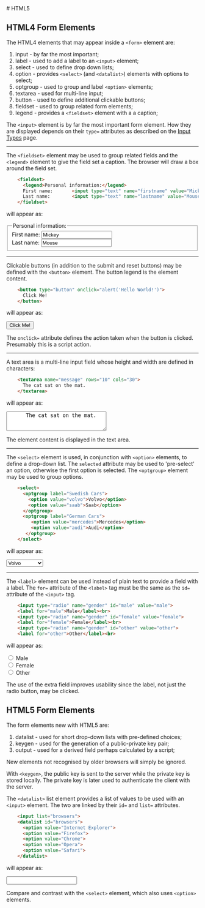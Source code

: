 <!DOCTYPE html>
<html>

<head>
    <meta charset="UTF-8" />
    <link rel="stylesheet" href="../styles/style-sheet.css" />
</head>

<body>
# HTML5


## HTML4 Form Elements

The HTML4 elements that may appear inside a `<form>` element are:

  1. input    - by far the most important;
  1. label    - used to add a label to an `<input>` element;
  1. select   - used to define drop down lists;
  1. option   - provides `<select>` (and `<datalist>`) elements with options to select;
  1. optgroup - used to group and label `<option>` elements;
  1. textarea - used for multi-line input;
  1. button   - used to define additional clickable buttons;
  1. fieldset - used to group related form elements;
  1. legend   - provides a `<fieldset>` element with a a caption;

The `<input>` element is by far the most important form element.
How  they are displayed depends on their `type=` attributes as described on the [Input Types](forms-input-type.html) page.


<hr /><!-- Grouping Form Data -->

The `<fieldset>` element may be used to group related fields and the `<legend>` element to give the field set a caption.
The browser will draw a box around the field set.

```html
    <fieldset>
      <legend>Personal information:</legend>
      First name:       <input type="text" name="firstname" value="Mickey"><br>
      Last name:        <input type="text" name="lastname" value="Mouse"><br>
    </fieldset>
```

<p>will appear as:</p>
<div class=indent>
    <fieldset>
      <legend>Personal information:</legend>
      First name:       <input type="text" name="firstname" value="Mickey" ><br>
      Last name:        <input type="text" name="lastname" value="Mouse" ><br>
    </fieldset>
</div>


<hr /><!-- Clickable Buttons -->

Clickable buttons (in addition to the submit and reset buttons) may be defined with the `<button>` element.
The button legend is the element content.

```html
    <button type="button" onclick="alert('Hello World!')">
      Click Me!
    </button>
```

<p>will appear as:</p>
<div class=indent>
    <button type="button" onclick="alert('Hello World!')">
      Click Me!
    </button>
</div>

The `onclick=` attribute defines the action taken when the button is clicked.
Presumably this is a script action.


<hr /><!-- Text Areas -->

A text area is a multi-line input field whose height and width are defined in characters:

```html
    <textarea name="message" rows="10" cols="30">
      The cat sat on the mat.
    </textarea>
```

<p>will appear as:</p>
<div class=indent>
    <textarea name="message" rows="3" cols="30">
      The cat sat on the mat.
    </textarea>
</div>

The element content is displayed in the text area.


<hr /><!-- Drop Down Lists -->

The `<select>` element is used, in conjunction with `<option>` elements, to define a drop-down list.
The `selected` attribute may be used to 'pre-select' an option, otherwise the first option is selected.
The `<optgroup>` element may be used to group options.

```html
    <select>
      <optgroup label="Swedish Cars">
        <option value="volvo">Volvo</option>
        <option value="saab">Saab</option>
      </optgroup>
      <optgroup label="German Cars">
         <option value="mercedes">Mercedes</option>
         <option value="audi">Audi</option>
       </optgroup>
    </select>
```

<p>will appear as:</p>
<div class=indent>
    <select>
      <optgroup label="Swedish Cars">
        <option value="volvo">Volvo</option>
        <option value="saab">Saab</option>
      </optgroup>
      <optgroup label="German Cars">
         <option value="mercedes">Mercedes</option>
         <option value="audi">Audi</option>
       </optgroup>
    </select>
</div>


<hr /><!-- Input Field Labels -->

The `<label>` element can be used instead of plain text to provide a field with a label.
The `for=` attribute of the `<label>` tag must be the same as the `id=` attribute of the `<input>` tag.

```html
    <input type="radio" name="gender" id="male" value="male">
    <label for="male">Male</label><br>
    <input type="radio" name="gender" id="female" value="female">
    <label for="female">Female</label><br>
    <input type="radio" name="gender" id="other" value="other">
    <label for="other">Other</label><br>
```

<p>will appear as:</p>
<div class=indent>
    <input type="radio" name="gender" id="male" value="male">
    <label for="male">Male</label><br>
    <input type="radio" name="gender" id="female" value="female">
    <label for="female">Female</label><br>
    <input type="radio" name="gender" id="other" value="other">
    <label for="other">Other</label><br>
</div>

The use of the extra field improves usability since the label, not just the radio button, may be clicked.


## HTML5 Form Elements

The form elements new with HTML5 are:

 1. datalist  - used for short drop-down lists with pre-defined choices;
 1. keygen    - used for the generation of a public-private key pair;
 1. output    - used for a derived field perhaps calculated by a script;

New elements not recognised by older browsers will simply be ignored.

With `<keygen>`, the public key is sent to the server while the private key is stored locally.
The private key is later used to authenticate the client with the server.

The `<datalist>` list element provides a list of values to be used with an `<input>` element.
The two are linked by their `id=` and `list=` attributes.

```html
    <input list="browsers">
    <datalist id="browsers">
      <option value="Internet Explorer">
      <option value="Firefox">
      <option value="Chrome">
      <option value="Opera">
      <option value="Safari">
    </datalist>
```

<p>will appear as:</p>
<div class=indent>
    <input list="browsers">
    <datalist id="browsers">
      <option value="Internet Explorer">
      <option value="Firefox">
      <option value="Chrome">
      <option value="Opera">
      <option value="Safari">
    </datalist>
</div>

Compare and contrast with the `<select>` element, which also uses `<option>` elements.

</body>
</html>
